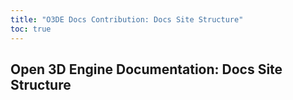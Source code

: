 ```yaml
---
title: "O3DE Docs Contribution: Docs Site Structure"
toc: true
---
```


## Open 3D Engine Documentation: Docs Site Structure